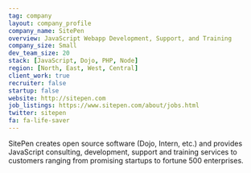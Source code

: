 ```yaml
---
tag: company
layout: company_profile
company_name: SitePen
overview: JavaScript Webapp Development, Support, and Training
company_size: Small
dev_team_size: 20
stack: [JavaScript, Dojo, PHP, Node]
region: [North, East, West, Central]
client_work: true
recruiter: false
startup: false
website: http://sitepen.com
job_listings: https://www.sitepen.com/about/jobs.html
twitter: sitepen
fa: fa-life-saver
---
```


SitePen creates open source software (Dojo, Intern, etc.) and provides JavaScript consulting, development, support and training services to customers ranging from promising startups to fortune 500 enterprises.
